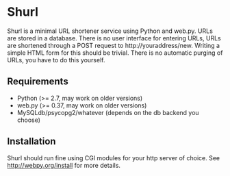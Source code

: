Shurl
=====
Shurl is a minimal URL shortener service using Python and web.py. URLs are stored in a database. There is no user interface for entering URLs, URLs are shortened through a POST request to http://youraddress/new. Writing a simple HTML form for this should be trivial. There is no automatic purging of URLs, you have to do this yourself.

Requirements
------------
* Python (>= 2.7, may work on older versions)
* web.py (>= 0.37, may work on older versions)
* MySQLdb/psycopg2/whatever (depends on the db backend you choose)


Installation
------------
Shurl should run fine using CGI modules for your http server of choice. See http://webpy.org/install for more details.

